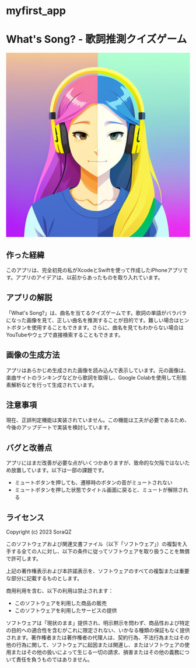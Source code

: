 # myfirst_app
# What's Song? - 歌詞推測クイズゲーム

![App Icon](Assets.xcassets/54DBB87F-17F3-4741-827A-6283BD680CD8.imageset/54DBB87F-17F3-4741-827A-6283BD680CD8.jpeg)

## 作った経緯

このアプリは、完全初見の私がXcodeとSwiftを使って作成したiPhoneアプリです。アプリのアイデアは、以前からあったものを取り入れています。

## アプリの解説

「What's Song?」は、曲名を当てるクイズゲームです。歌詞の単語がバラバラになった画像を見て、正しい曲名を推測することが目的です。難しい場合はヒントボタンを使用することもできます。さらに、曲名を見てもわからない場合はYouTubeやウェブで直接検索することもできます。

## 画像の生成方法

アプリはあらかじめ生成された画像を読み込んで表示しています。元の画像は、楽曲サイトのランキングなどから歌詞を取得し、Google Colabを使用して形態素解析などを行って生成されています。

## 注意事項

現在、正誤判定機能は実装されていません。この機能は工夫が必要であるため、今後のアップデートで実装を検討しています。

## バグと改善点

アプリにはまだ改善が必要な点がいくつかありますが、致命的な欠陥ではないため放置しています。以下は一部の課題です。
- ミュートボタンを押しても、遷移時のボタンの音がミュートされない
- ミュートボタンを押した状態でタイトル画面に戻ると、ミュートが解除される

## ライセンス
Copyright (c) 2023 SoraQZ

このソフトウェアおよび関連文書ファイル（以下「ソフトウェア」）の複製を入手する全ての人に対し、以下の条件に従ってソフトウェアを取り扱うことを無償で許可します。

上記の著作権表示および本許諾表示を、ソフトウェアのすべての複製または重要な部分に記載するものとします。

商用利用を含む、以下の利用は禁止されます：
- このソフトウェアを利用した商品の販売
- このソフトウェアを利用したサービスの提供

ソフトウェアは「現状のまま」提供され、明示黙示を問わず、商品性および特定の目的への適合性を含むがこれに限定されない、いかなる種類の保証もなく提供されます。著作権者または著作権者の代理人は、契約行為、不法行為またはその他の行為に関して、ソフトウェアに起因または関連し、またはソフトウェアの使用またはその他の扱いによって生じる一切の請求、損害またはその他の義務について責任を負うものではありません。

